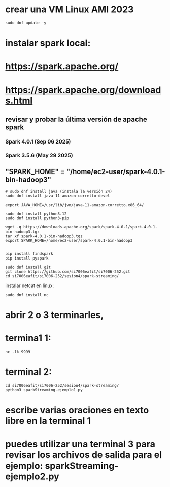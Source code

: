 # crear una VM Linux AMI 2023

    sudo dnf update -y

# instalar spark local:
# https://spark.apache.org/
# https://spark.apache.org/downloads.html
## revisar y probar la última versión de apache spark 
### Spark 4.0.1 (Sep 06 2025)
### Spark 3.5.6 (May 29 2025)

## "SPARK_HOME" = "/home/ec2-user/spark-4.0.1-bin-hadoop3"

    # sudo dnf install java (instala la versión 24)
    sudo dnf install java-11-amazon-corretto-devel

    export JAVA_HOME=/usr/lib/jvm/java-11-amazon-corretto.x86_64/

    sudo dnf install python3.12
    sudo dnf install python3-pip

    wget -q https://downloads.apache.org/spark/spark-4.0.1/spark-4.0.1-bin-hadoop3.tgz
    tar xf spark-4.0.1-bin-hadoop3.tgz
    export SPARK_HOME=/home/ec2-user/spark-4.0.1-bin-hadoop3
        

    pip install findspark
    pip install pyspark

    sudo dnf install git
    git clone https://github.com/si7006eafit/si7006-252.git
    cd si7006eafit/si7006-252/sesion4/spark-streaming/

instalar netcat en linux:

    sudo dnf install nc

# abrir 2 o 3 terminarles, 
# termina1 1:

    nc -lk 9999

# terminal 2:

    cd si7006eafit/si7006-252/sesion4/spark-streaming/
    python3 sparkStreaming-ejemplo1.py

# escribe varias oraciones en texto libre en la terminal 1

# puedes utilizar una terminal 3 para revisar los archivos de salida para el ejemplo: sparkStreaming-ejemplo2.py






